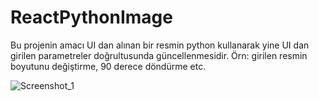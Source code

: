 # ReactPythonImage

Bu projenin amacı UI dan alınan bir resmin python kullanarak yine UI dan girilen parametreler doğrultusunda güncellenmesidir. Örn: girilen resmin boyutunu değiştirme, 90 derece döndürme etc.

![Screenshot_1](https://user-images.githubusercontent.com/77547038/235072608-5c443bf1-11bb-4418-9ac9-00259fffd201.png)
